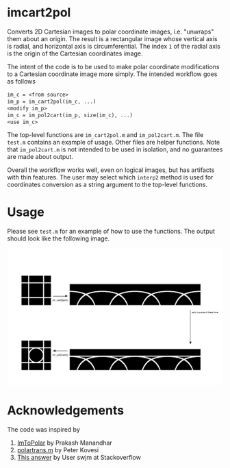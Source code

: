 # imcart2pol
Converts 2D Cartesian images to polar coordinate images, i.e. "unwraps" them about an origin. The result is a rectangular image whose vertical axis is radial, and horizontal axis is circumferential. The index `1` of the radial axis is the origin of the Cartesian coordinates image.

The intent of the code is to be used to make polar coordinate modifications to a Cartesian coordinate image more simply. The intended workflow goes as follows
```
im_c = <from source>
im_p = im_cart2pol(im_c, ...)
<modify im_p>
im_c = im_pol2cart(im_p, size(im_c), ...)
<use im_c>
```

The top-level functions are `im_cart2pol.m` and `im_pol2cart.m`. The file `test.m` contains an example of usage. Other files are helper functions. Note that `im_pol2cart.m` is not intended to be used in isolation, and no guarantees are made about output.

Overall the workflow works well, even on logical images, but has artifacts with thin features. The user may select which `interp2` method is used for coordinates conversion as a string argument to the top-level functions.

# Usage
Please see `test.m` for an example of how to use the functions. The output should look like the following image.

![Output of `test.m` showing workflow of modification of Cartesian image by adding a constant theta line in polar coordinates.](test.png)

# Acknowledgements
The code was inspired by
1. [ImToPolar](https://www.mathworks.com/matlabcentral/fileexchange/17933-polar-to-from-rectangular-transform-of-images) by Prakash Manandhar
2. [polartrans.m](https://www.peterkovesi.com/matlabfns/#syntheticimages) by Peter Kovesi
3. [This answer]((https://stackoverflow.com/a/41788184)) by User swjm at Stackoverflow